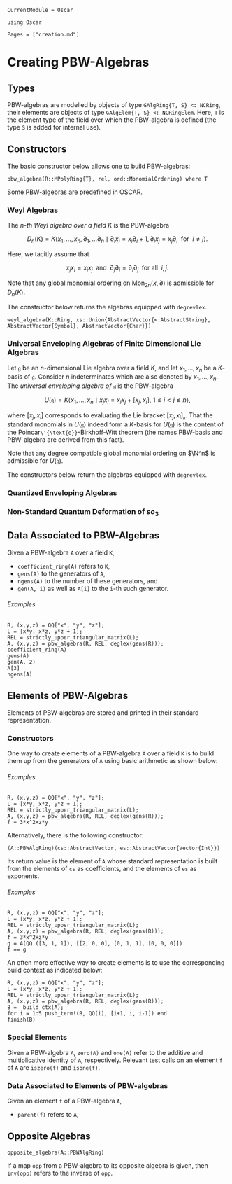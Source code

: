 ```@meta
CurrentModule = Oscar
```

```@setup oscar
using Oscar
```

```@contents
Pages = ["creation.md"]
```

# Creating PBW-Algebras

## Types

PBW-algebras are modelled by objects of type `GAlgRing{T, S} <: NCRing`, their elements are objects of type
`GAlgElem{T, S} <: NCRingElem`. Here,  `T` is the element type of the field over which the PBW-algebra
is defined (the type `S` is added for internal use).

## Constructors

The basic constructor below allows one to build PBW-algebras:

```@docs
pbw_algebra(R::MPolyRing{T}, rel, ord::MonomialOrdering) where T
```
Some PBW-algebras are predefined in OSCAR.

### Weyl Algebras

The *$n$-th Weyl algebra over a field $K$* is the PBW-algebra
```math
D_n(K)=K \langle x_1,\ldots, x_n, \partial _1,\dots \partial _n \mid \partial_i x_i=x_i\partial _i +1, \partial _i x_j=x_j \partial _i \ \text { for }\ i\neq j\rangle.
```
Here,  we tacitly assume that
```math
x_j x_i=x_i x _j \; \text{ and } \; \partial _j \partial_i=\partial_i \partial _j \; \text{ for all } \; i,j.
```
Note that any  global monomial ordering on $\text{Mon}_{2n}(x, \partial)$ is admissible for $D_n(K)$.

The constructor below returns the algebras equipped with `degrevlex`.

```@docs
weyl_algebra(K::Ring, xs::Union{AbstractVector{<:AbstractString}, AbstractVector{Symbol}, AbstractVector{Char}})
```

### Universal Enveloping Algebras of Finite Dimensional Lie Algebras

Let $\mathfrak g$ be an $n$-dimensional Lie algebra over a field $K$, and let $x_1, \dots, x_n$ be a $K$-basis of $\mathfrak g$.
Consider $n$ indeterminates which are also denoted by $x_1, \dots, x_n$.  The *universal enveloping algebra of $\mathfrak g$*
is the PBW-algebra
```math
U(\mathfrak g)=K \langle x_1,\ldots, x_n \mid x_jx_i = x_ix_j+[x_j, x_i],  \ 1\leq i<j \leq n \rangle,
```
where $[x_j, x_i]$ corresponds to evaluating the Lie bracket $[x_j, x_i]_\mathfrak g$. That the standard monomials
in $U(\mathfrak g)$ indeed form a $K$-basis for $U(\mathfrak g)$ is the content of the
Poincar``\'{\text{e}}``-Birkhoff-Witt theorem (the names PBW-basis and PBW-algebra are derived from this fact).

Note that any degree compatible global monomial ordering on $\N^n$ is admissible for $U(\mathfrak g)$.

The constructors below return the algebras equipped with `degrevlex`.

### Quantized Enveloping Algebras

### Non-Standard Quantum Deformation of $so_3$

## Data Associated to PBW-Algebras

Given a PBW-algebra `A` over a field `K`, 

- `coefficient_ring(A)` refers to `K`,
- `gens(A)` to the generators of `A`,
- `ngens(A)` to the number of these generators, and
- `gen(A, i)` as well as `A[i]` to the `i`-th such generator.

###### Examples

```@repl oscar
R, (x,y,z) = QQ["x", "y", "z"];
L = [x*y, x*z, y*z + 1];
REL = strictly_upper_triangular_matrix(L);
A, (x,y,z) = pbw_algebra(R, REL, deglex(gens(R)));
coefficient_ring(A)
gens(A)
gen(A, 2)
A[3] 
ngens(A)
```

## Elements of PBW-Algebras

Elements of PBW-algebras are stored and printed in their standard representation.

### Constructors

One way to create elements of a PBW-algebra `A` over a field `K` is to build them up
from the generators of `A` using basic arithmetic as shown below:

###### Examples

```@repl oscar
R, (x,y,z) = QQ["x", "y", "z"];
L = [x*y, x*z, y*z + 1];
REL = strictly_upper_triangular_matrix(L);
A, (x,y,z) = pbw_algebra(R, REL, deglex(gens(R)));
f = 3*x^2+z*y
```

Alternatively, there is the following constructor:

```@julia
(A::PBWAlgRing)(cs::AbstractVector, es::AbstractVector{Vector{Int}})
```
Its return value is the element of  `A`  whose standard representation is built from
the elements of `cs` as coefficients, and the elements of `es` as exponents.

###### Examples

```@repl oscar
R, (x,y,z) = QQ["x", "y", "z"];
L = [x*y, x*z, y*z + 1];
REL = strictly_upper_triangular_matrix(L);
A, (x,y,z) = pbw_algebra(R, REL, deglex(gens(R)));
f = 3*x^2+z*y
g = A(QQ.([3, 1, 1]), [[2, 0, 0], [0, 1, 1], [0, 0, 0]])
f == g
```

An often more effective way to create elements is to use the corresponding build context as indicated below:

```@repl oscar
R, (x,y,z) = QQ["x", "y", "z"];
L = [x*y, x*z, y*z + 1];
REL = strictly_upper_triangular_matrix(L);
A, (x,y,z) = pbw_algebra(R, REL, deglex(gens(R)));
B =  build_ctx(A);
for i = 1:5 push_term!(B, QQ(i), [i+1, i, i-1]) end
finish(B)
```

### Special Elements

Given a PBW-algebra `A`, `zero(A)` and `one(A)` refer to the additive and multiplicative identity of `A`, respectively.
Relevant test calls on an element `f` of `A` are  `iszero(f)` and `isone(f)`.


### Data Associated to Elements of PBW-algebras

Given an element `f` of a PBW-algebra `A`, 
- `parent(f)` refers to `A`,

## Opposite Algebras

```@docs
opposite_algebra(A::PBWAlgRing)
```

If a map `opp` from a PBW-algebra to its opposite algebra is given,
then `inv(opp)` refers to the inverse of `opp`.
